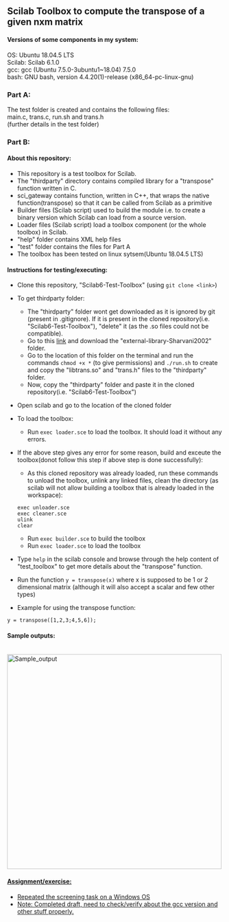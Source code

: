 ## Scilab Toolbox to compute the transpose of a given nxm matrix
#### Versions of some components in my system:

OS: Ubuntu 18.04.5 LTS<br>
Scilab: Scilab 6.1.0<br>
gcc: gcc (Ubuntu 7.5.0-3ubuntu1~18.04) 7.5.0<br>
bash: GNU bash, version 4.4.20(1)-release (x86_64-pc-linux-gnu)<br>

### Part A:

The test folder is created and contains the following files:<br>
main.c, trans.c, run.sh and trans.h<br>
(further details in the test folder)
<br>

### Part B:

#### About this repository:
- This repository is a test toolbox for Scilab.
- The "thirdparty" directory contains compiled library for a "transpose" function written in C.
- sci_gateway contains function, written in C++, that wraps the native function(transpose) so that it can be called from Scilab as a primitive
- Builder files (Scilab script) used to build the module i.e. to create a binary version which Scilab can load from a source version.
- Loader files (Scilab script) load a toolbox component (or the whole toolbox) in Scilab.
- "help" folder contains XML help files
- "test" folder contains the files for Part A
- The toolbox has been tested on linux sytsem(Ubuntu 18.04.5 LTS)

#### Instructions for testing/executing:
- Clone this repository, "Scilab6-Test-Toolbox" (using `git clone <link>`)
- To get thirdparty folder:
  - The "thirdparty" folder wont get downloaded as it is ignored by git (present in .gitignore). If it is present in the cloned repository(i.e. "Scilab6-Test-Toolbox"), "delete" it (as the .so files could not be compatible). 
  - Go to this <a href="https://drive.google.com/drive/folders/1cPSwouT3ZEtdJgaLvqsJffAO5nwxt9m1?usp=sharing" >link</a> and download the "external-library-Sharvani2002" folder.
  - Go to the location of this folder on the terminal and run the commands `chmod +x *` (to give permissions) and  `./run.sh` to create and copy the "libtrans.so" and "trans.h" files to the "thirdparty" folder.
  - Now, copy the "thirdparty" folder and paste it in the cloned repository(i.e. "Scilab6-Test-Toolbox")
- Open scilab and go to the location of the cloned folder
- To load the toolbox:
  - Run `exec loader.sce` to load the toolbox. It should load it without any errors.
- If the above step gives any error for some reason, build and exceute the toolbox(donot follow this step if above step is done successfully):
  - As this cloned repository was already loaded, run these commands to unload the toolbox, unlink any linked files, clean the directory (as scilab will not allow building a toolbox that is already loaded in the workspace):
  ```
  exec unloader.sce
  exec cleaner.sce
  ulink
  clear
  ```
  - Run `exec builder.sce` to build the toolbox
  - Run `exec loader.sce` to load the toolbox

- Type `help` in the scilab console and browse through the help content of "test_toolbox" to get more details about the "transpose" function.
- Run the function `y = transpose(x)` where x is supposed to be 1 or 2 dimensional matrix (although it will also accept a scalar and few other types)
- Example for using the transpose function:
```
y = transpose([1,2,3;4,5,6]);
```


#### Sample outputs:
<br>
<a href="https://drive.google.com/uc?export=view&id=10WjMv6I2H5OGSIVNX4t9UdmhtkW_KQUE"><img src="https://drive.google.com/uc?export=view&id=10WjMv6I2H5OGSIVNX4t9UdmhtkW_KQUE" width="500" height="auto" title="Sample_output" />
  
  
  
#### Assignment/exercise:
- Repeated the screening task on a Windows OS<br>
- Note: Completed draft, need to check/verify about the gcc version and other stuff properly.
